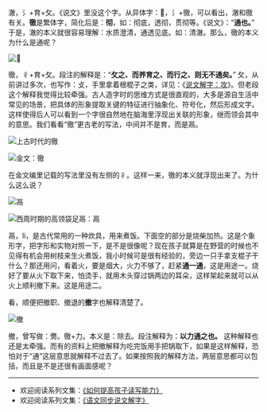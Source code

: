 澈，氵+育+攵。《说文》里没这个字。从异体字：𤁲，氵+徹，可以看出，澈和徹有关。**徹**是繁体字，简化后是：**彻**，如：彻底，透彻，贯彻等。《说文》：“**通也。**” 于是，澈的本义就很容易理解：水质澄清，通透见底。如：清澈。那么，徹的本义为什么是通呢？

![𤁲](http://upload-images.jianshu.io/upload_images/275449-ab1627c738e7fcf5.png?imageMogr2/auto-orient/strip%7CimageView2/2/w/1240)


徹，彳+育+攵。段注的解释是：“**攵之、而养育之、而行之、则无不通矣。**” 攵，从前讲过多次，也写作：攴，手里拿着根棍子之类，详见：《[说文解字：攻](http://www.jianshu.com/p/4babc7c66fd8)》。但老段这个解释我觉得比较牵强。古人造字时的思维方式是很直观的，大多是源自生活中常见的场景，把具体的形象提取关键的特征进行抽象化、符号化，然后形成文字。这样使得后人可以看到一个字很自然地在脑海里浮现出关联的形象，继而领会其中的意思。我们看看“徹”更古老的写法，中间并不是育，而是鬲。


![上古时代的徹](http://upload-images.jianshu.io/upload_images/275449-f1c64784578cb94c.png?imageMogr2/auto-orient/strip%7CimageView2/2/w/1240)


![金文：徹](http://upload-images.jianshu.io/upload_images/275449-8005e6d02f1230e2.png?imageMogr2/auto-orient/strip%7CimageView2/2/w/1240)

在金文编里记载的写法里没有左侧的彳。这样一来，徹的本义就浮现出来了。为什么这么说？

![鬲](http://upload-images.jianshu.io/upload_images/275449-c4b3cac7c8a8e228.png?imageMogr2/auto-orient/strip%7CimageView2/2/w/1240)

![西周时期的高领袋足鬲：鬲](http://upload-images.jianshu.io/upload_images/275449-c097a83b792bcc8a.png?imageMogr2/auto-orient/strip%7CimageView2/2/w/1240)

鬲，lì，是古代常用的一种炊具，用来煮饭。下面空的部分是烧柴加热。这是个象形字，把字形和实物对照一下，是不是很像呢？现在孩子就算是在野营的时候也不见得有机会用树枝来生火煮饭，我小时候可是很有经验的，旁边一只手拿支棍子干什么？那还用问，看着火，要是烟大，火力不够了，赶紧**通一通**，这是用途一。烧好了要从火下取下来，怕烫手，就用木头穿过锅两边的耳朵，这样架起来就可以从火上顺利撤下来。这是用途二。

看，顺便把撤职、撤退的**撤**字也解释清楚了。

![撤](http://upload-images.jianshu.io/upload_images/275449-6482042a208c4dbf.png?imageMogr2/auto-orient/strip%7CimageView2/2/w/1240)

撤，曾写做：勶。徹+力。本义是：除去。段注解释为：**以力通之也。** 这种解释也还是太牵强。而有的资料上把撤解释为吃完饭用手把锅取下，如果是这样解释，恐怕对于“通”这层意思就解释不过去了。如果按照我的解释方法，两层意思都可以包括，而且是不是还很有画面感呢？

----
* 欢迎阅读系列文集：[《如何提高孩子读写能力》](http://www.jianshu.com/nb/8869173)
* 欢迎阅读系列文集：[《语文同步说文解字》](http://www.jianshu.com/notebooks/6718880/latest)
